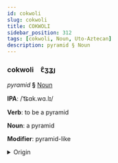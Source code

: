 ```yaml
---
id: cokwoli
slug: cokwoli
title: COKWOLI
sidebar_position: 312
tags: [cokwoli, Noun, Uto-Aztecan]
description: pyramid § Noun
---
```


### cokwoli&emsp;<span kind="abugida">ꞇ̑ʒʓȷ</span>

*pyramid* **§** [Noun](../../tags/Noun)

**IPA**: /ˈt͡ɕɑk.wɑ.lɪ/

**Verb**: to be a pyramid

**Noun**: a pyramid

**Modifier**: pyramid-like

<details>
    <summary>Origin</summary>
    Nahuatl tzacualli /tsakʷalli/<br/>
    <em>Uto-Aztecan Language Family</em>
</details>